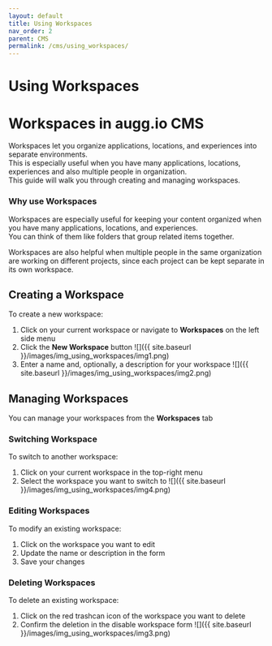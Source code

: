 ```yaml
---
layout: default
title: Using Workspaces
nav_order: 2
parent: CMS
permalink: /cms/using_workspaces/
---
```


# **Using Workspaces**

# **Workspaces in augg.io CMS**

Workspaces let you organize applications, locations, and experiences into separate environments.  
This is especially useful when you have many applications, locations, experiences and also multiple people in organization.  
This guide will walk you through creating and managing workspaces.

### **Why use Workspaces**

Workspaces are especially useful for keeping your content organized when you have many applications, locations, and experiences.  
You can think of them like folders that group related items together.

Workspaces are also helpful when multiple people in the same organization are working on different projects, since each project can be kept separate in its own workspace.

## **Creating a Workspace**

To create a new workspace:

1. Click on your current workspace or navigate to **Workspaces** on the left side menu
2. Click the **New Workspace** button
   ![]({{ site.baseurl }}/images/img_using_workspaces/img1.png)
3. Enter a name and, optionally, a description for your workspace
   ![]({{ site.baseurl }}/images/img_using_workspaces/img2.png)

## **Managing Workspaces**

You can manage your workspaces from the **Workspaces** tab

### **Switching Workspace**

To switch to another workspace:

1. Click on your current workspace in the top-right menu
2. Select the workspace you want to switch to
   ![]({{ site.baseurl }}/images/img_using_workspaces/img4.png)

### **Editing Workspaces**

To modify an existing workspace:

1. Click on the workspace you want to edit
2. Update the name or description in the form
3. Save your changes

### **Deleting Workspaces**

To delete an existing workspace:

1. Click on the red trashcan icon of the workspace you want to delete
2. Confirm the deletion in the disable workspace form
   ![]({{ site.baseurl }}/images/img_using_workspaces/img3.png)